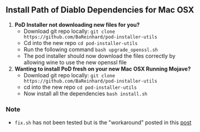 ## Install Path of Diablo Dependencies for Mac OSX

1. **PoD Installer not downloading new files for you?**
    - Download git repo locally: `git clone https://github.com/BaReinhard/pod-installer-utils`
    - Cd into the new repo `cd pod-installer-utils`
    - Run the following command `bash upgrade_openssl.sh`
    - The pod installer should now download the files correctly by allowing wine to use the new openssl file
2. **Wanting to install PoD fresh on your new Mac OSX Running Mojave?**
    - Download git repo locally: `git clone https://github.com/BaReinhard/pod-installer-utils`
    - cd into the new repo `cd pod-installer-utils`
    - Now install all the dependencies `bash install.sh`



### Note 
* `fix.sh` has not been tested but is the "workaround" posted in this [post](https://www.reddit.com/r/pathofdiablo/comments/cn1m38/2019_update_play_pod_on_mac_noob_guide/)